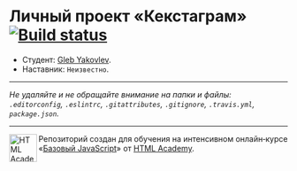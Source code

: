 # Личный проект «Кекстаграм» [![Build status][travis-image]][travis-url]

* Студент: [Gleb Yakovlev](https://up.htmlacademy.ru/javascript/10/user/251249).
* Наставник: `Неизвестно`.

---

_Не удаляйте и не обращайте внимание на папки и файлы:_<br>
_`.editorconfig`, `.eslintrc`, `.gitattributes`, `.gitignore`, `.travis.yml`, `package.json`._

---

<a href="https://htmlacademy.ru/intensive/javascript"><img align="left" width="50" height="50" title="HTML Academy" src="https://up.htmlacademy.ru/static/img/intensive/javascript/logo-for-github.svg"></a>

Репозиторий создан для обучения на интенсивном онлайн‑курсе «[Базовый JavaScript](https://htmlacademy.ru/intensive/javascript)» от [HTML Academy](https://htmlacademy.ru).

[travis-image]: https://travis-ci.org/htmlacademy-javascript/251249-kekstagram.svg?branch=master
[travis-url]: https://travis-ci.org/htmlacademy-javascript/251249-kekstagram

